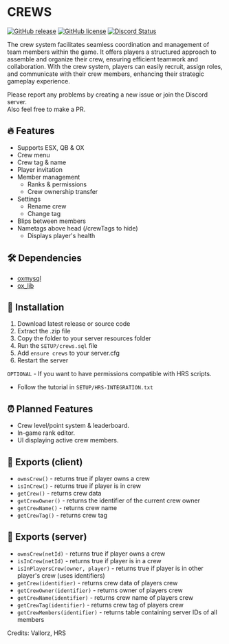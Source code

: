 # CREWS
[![GitHub release](https://img.shields.io/github/v/release/LikeManTV/crews.svg)](https://github.com/LikeManTV/crews/releases/latest)
[![GitHub license](https://img.shields.io/github/license/LikeManTV/crews.svg)](LICENSE)
<a href="https://discordapp.com/invite/55aQNKzQVW" title="Chat on Discord"><img alt="Discord Status" src="https://discordapp.com/api/guilds/912329245789933569/widget.png"></a>

The crew system facilitates seamless coordination and management of team members within the game. It offers players a structured approach to assemble and organize their crew, ensuring efficient teamwork and collaboration. With the crew system, players can easily recruit, assign roles, and communicate with their crew members, enhancing their strategic gameplay experience.

Please report any problems by creating a new issue or join the Discord server.<br/>
Also feel free to make a PR.

## 🔥 Features
- Supports ESX, QB & OX
- Crew menu
- Crew tag & name
- Player invitation
- Member management
  - Ranks & permissions
  - Crew ownership transfer
- Settings
  - Rename crew
  - Change tag
- Blips between members
- Nametags above head (/crewTags to hide)
  - Displays player's health

## 🛠️ Dependencies
- [oxmysql](https://github.com/overextended/oxmysql)
- [ox_lib](https://github.com/overextended/ox_lib)

## 📲 Installation
1. Download latest release or source code
2. Extract the .zip file
3. Copy the folder to your server resources folder
4. Run the `SETUP/crews.sql` file
5. Add `ensure crews` to your server.cfg
6. Restart the server

`OPTIONAL` - If you want to have permissions compatible with HRS scripts.
- Follow the tutorial in `SETUP/HRS-INTEGRATION.txt`

## ⏰ Planned Features
- Crew level/point system & leaderboard.
- In-game rank editor.
- UI displaying active crew members.

## 📝 Exports (client)
- `ownsCrew()` - returns true if player owns a crew
- `isInCrew()` - returns true if player is in crew
- `getCrew()` - returns crew data
- `getCrewOwner()` - returns the identifier of the current crew owner
- `getCrewName()` - returns crew name
- `getCrewTag()` - returns crew tag

## 📝 Exports (server)
- `ownsCrew(netId)` - returns true if player owns a crew
- `isInCrew(netId)` - returns true if player is in a crew
- `isInPlayersCrew(owner, player)` - returns true if player is in other player's crew (uses identifiers)
- `getCrew(identifier)` - returns crew data of players crew
- `getCrewOwner(identifier)` - returns owner of players crew
- `getCrewName(identifier)` - returns crew name of players crew
- `getCrewTag(identifier)` - returns crew tag of players crew
- `getCrewMembers(identifier)` - returns table containing server IDs of all members

Credits: Vallorz, HRS
